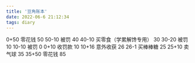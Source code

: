 ```yaml
---
title: '豆角账本'
date: 2022-06-6 21:12:34
tags: diary
---
```

0+50 零花钱 50
50-10 被罚 40
40-10 买零食（学累解馋专用） 30
30-20 被罚 10
10-10 被罚 0
0+10 收罚款 10
10+16 意外收获 26
26-1 买棒棒糖 25
25+10 卖气球 35
35+50 零花钱 85
